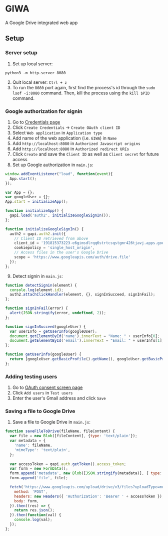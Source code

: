# GIWA
A Google Drive integrated web app

## Setup
### Server setup
1. Set up local server:
```python3
python3 -m http.server 8080
```
2. Quit local server: `Ctrl + z`
3. To run the `8080` port again, first find the process's id through the `sudo lsof -i:8080` command. Then, kill the process using the `kill $PID` command.

### Google authorization for signin
1. Go to [Credentials page](https://console.developers.google.com/apis/credentials)
2. Click `Create Credentials` &rightarrow; `Create OAuth client ID`
3. Select `Web application` in `Application type`
4. Add name of the web application (i.e. `GIWA`) in `Name`
5. Add `http://localhost:8080` in `Authorized Javascript origins`
6. Add `http://localhost:8080` in `Authorized redirect URIs`
7. Click `Create` and save the `Client ID` as well as `Client secret` for future access
8. Set up Google authorization in `main.js`: 
```javascript
window.addEventListener("load", function(event){
  App.start();
});

var App = {};
var googleUser = {};
App.start = initializeApp();

function initializeApp() {
  gapi.load('auth2', initializeGoogleSignIn());
};

function initializeGoogleSignIn() {
  auth2 = gapi.auth2.init({
    // Client ID retrieved from above
    client_id = '191815373223-e6gimsdlrqq6strtcsqstgmr426tjavj.apps.googleusercontent.com', 
    cookiepolicy = 'single_host_origin',
    // Access files in the user's Google Drive
    scope = 'https://www.googleapis.com/auth/drive.file'
  });
};
```
9. Detect signin in `main.js`:
```javascript
function detectSignin(element) {
  console.log(element.id);
  auth2.attachClickHandler(element, {}, signInSucceed, signInFail);
};

function signInFail(error) {
  alert(JSON.stringify(error, undefined, 2));
};

function signInSucceed(googleUser) {
  var userInfo = getUserInfo(googleUser);
  document.getElementById('name').innerText = "Name: " + userInfo[0];
  document.getElementById('email').innerText = "Email: " + userInfo[1];
};

function getUserInfo(googleUser) {
  return [googleUser.getBasicProfile().getName(), googleUser.getBasicProfile().getEmail()];
};
```

### Adding testing users
1. Go to [OAuth consent screen page](https://console.developers.google.com/apis/credentials/consent?project=giwa-021269)
2. Click `Add users` in `Test users`
3. Enter the user's Gmail address and click `Save`

### Saving a file to Google Drive
1. Save a file to Google Drive in `main.js`:
```javascript
function saveFileToDrive(fileName, fileContent) {
  var file = new Blob([fileContent], {type: 'text/plain'});
  var metadata = {
    'name': fileName,
    'mimeType': 'text/plain',
  };
  
  var accessToken = gapi.auth.getToken().access_token;
  var form = new FormData();
  form.append('metadata', new Blob([JSON.stringify(metadata)], { type: 'application/json' }));
  form.append('file', file);

  fetch('https://www.googleapis.com/upload/drive/v3/files?uploadType=multipart&fields=id', {
    method: 'POST',
    headers: new Headers({ 'Authorization': 'Bearer ' + accessToken }),
    body: form,
  }).then((res) => {
    return res.json();
  }).then(function(val) {
    console.log(val);
  });
};
